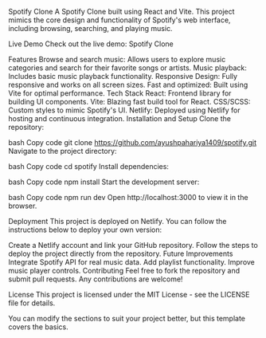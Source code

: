 Spotify Clone
A Spotify Clone built using React and Vite. This project mimics the core design and functionality of Spotify's web interface, including browsing, searching, and playing music.

Live Demo
Check out the live demo: Spotify Clone

Features
Browse and search music: Allows users to explore music categories and search for their favorite songs or artists.
Music playback: Includes basic music playback functionality.
Responsive Design: Fully responsive and works on all screen sizes.
Fast and optimized: Built using Vite for optimal performance.
Tech Stack
React: Frontend library for building UI components.
Vite: Blazing fast build tool for React.
CSS/SCSS: Custom styles to mimic Spotify's UI.
Netlify: Deployed using Netlify for hosting and continuous integration.
Installation and Setup
Clone the repository:

bash
Copy code
git clone https://github.com/ayushpahariya1409/spotify.git
Navigate to the project directory:

bash
Copy code
cd spotify
Install dependencies:

bash
Copy code
npm install
Start the development server:

bash
Copy code
npm run dev
Open http://localhost:3000 to view it in the browser.

Deployment
This project is deployed on Netlify. You can follow the instructions below to deploy your own version:

Create a Netlify account and link your GitHub repository.
Follow the steps to deploy the project directly from the repository.
Future Improvements
Integrate Spotify API for real music data.
Add playlist functionality.
Improve music player controls.
Contributing
Feel free to fork the repository and submit pull requests. Any contributions are welcome!

License
This project is licensed under the MIT License - see the LICENSE file for details.

You can modify the sections to suit your project better, but this template covers the basics.
